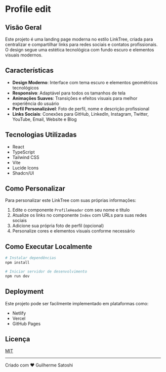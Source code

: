 
# Profile edit

## Visão Geral

Este projeto é uma landing page moderna no estilo LinkTree, criada para centralizar e compartilhar links para redes sociais e contatos profissionais. O design segue uma estética tecnológica com fundo escuro e elementos visuais modernos.

## Características

- **Design Moderno**: Interface com tema escuro e elementos geométricos tecnológicos
- **Responsivo**: Adaptável para todos os tamanhos de tela
- **Animações Suaves**: Transições e efeitos visuais para melhor experiência do usuário
- **Perfil Personalizável**: Foto de perfil, nome e descrição profissional
- **Links Sociais**: Conexões para GitHub, LinkedIn, Instagram, Twitter, YouTube, Email, Website e Blog

## Tecnologias Utilizadas

- React
- TypeScript
- Tailwind CSS
- Vite
- Lucide Icons
- Shadcn/UI

## Como Personalizar

Para personalizar este LinkTree com suas próprias informações:

1. Edite o componente `ProfileHeader` com seu nome e título
2. Atualize os links no componente `Index` com URLs para suas redes sociais
3. Adicione sua própria foto de perfil (opcional)
4. Personalize cores e elementos visuais conforme necessário

## Como Executar Localmente

```bash
# Instalar dependências
npm install

# Iniciar servidor de desenvolvimento
npm run dev
```

## Deployment

Este projeto pode ser facilmente implementado em plataformas como:

- Netlify
- Vercel
- GitHub Pages

## Licença

[MIT](https://choosealicense.com/licenses/mit/)

---

Criado com ❤️ Guilherme Satoshi
